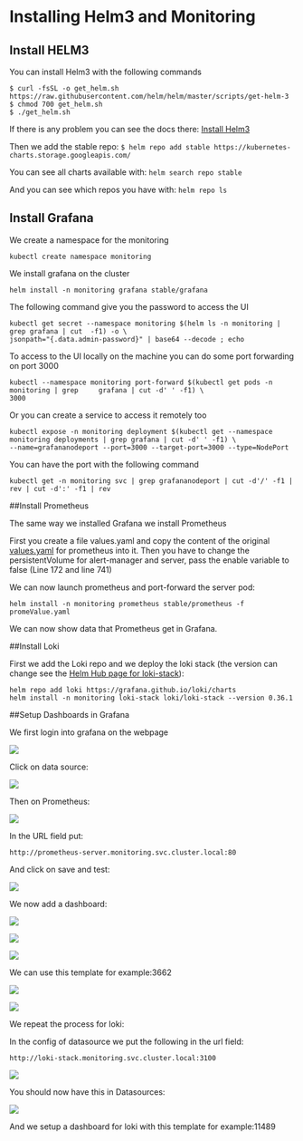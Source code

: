 # Installing Helm3 and Monitoring

## Install HELM3

You can install Helm3 with the following commands

	$ curl -fsSL -o get_helm.sh https://raw.githubusercontent.com/helm/helm/master/scripts/get-helm-3
	$ chmod 700 get_helm.sh
	$ ./get_helm.sh

If there is any problem you can see the docs there: [Install Helm3](https://helm.sh/docs/intro/install/)

Then we add the stable repo:
`$ helm repo add stable https://kubernetes-charts.storage.googleapis.com/`

You can see all charts available with: `helm search repo stable`

And you can see which repos you have with: `helm repo ls`


## Install Grafana

We create a namespace for the monitoring

`kubectl create namespace monitoring`

We install grafana on the cluster

`helm install -n monitoring grafana stable/grafana`

The following command give you the password to access the UI

	kubectl get secret --namespace monitoring $(helm ls -n monitoring | grep grafana | cut 	-f1) -o \
	jsonpath="{.data.admin-password}" | base64 --decode ; echo

To access to the UI locally on the machine you can do some port forwarding on port 3000

	kubectl --namespace monitoring port-forward $(kubectl get pods -n monitoring | grep 	grafana | cut -d' ' -f1) \
	3000

Or you can create a service to access it remotely too

	kubectl expose -n monitoring deployment $(kubectl get --namespace monitoring deployments | grep grafana | cut -d' ' -f1) \
	--name=grafananodeport --port=3000 --target-port=3000 --type=NodePort
	
You can have the port with the following command

`kubectl get -n monitoring svc | grep grafananodeport | cut -d'/' -f1 | rev | cut -d':' -f1 | rev`


##Install Prometheus

The same way we installed Grafana we install Prometheus

First you create a file values.yaml and copy the content of the original [values.yaml](https://raw.githubusercontent.com/helm/charts/master/stable/prometheus/values.yaml) for prometheus into it.
Then you have to change the persistentVolume for alert-manager and server, pass the enable variable to false (Line 172 and line 741)

We can now launch prometheus and port-forward the server pod:

	helm install -n monitoring prometheus stable/prometheus -f promeValue.yaml

We can now show data that Prometheus get in Grafana.


##Install Loki


First we add the Loki repo and we deploy the loki stack (the version can change see the [Helm Hub page for loki-stack](https://hub.helm.sh/charts/loki/loki-stack)):

	helm repo add loki https://grafana.github.io/loki/charts
	helm install -n monitoring loki-stack loki/loki-stack --version 0.36.1
	
	
##Setup Dashboards in Grafana

We first login into grafana on the webpage

![](images/grafana_login_screen.png)

Click on data source:

![](images/datasource.png)

Then on Prometheus:

![](images/prometheus_url.png)

In the URL field put:

`http://prometheus-server.monitoring.svc.cluster.local:80`

And click on save and test:

![](images/prometheus_datasource_setup.png)

We now add a dashboard:

![](images/plus.png)

![](images/import.png)

![](images/dashboard_prometheus_id.png)

We can use this template for example:3662

![](images/prometheus_datasource_setup.png)

![](images/select_data_source.png)

We repeat the process for loki:

In the config of datasource we put the following in the url field:

`http://loki-stack.monitoring.svc.cluster.local:3100`

![](images/loki_url.png)

You should now have this in Datasources:

![](images/datasources.png)

And we setup a dashboard for loki with this template for example:11489
	
